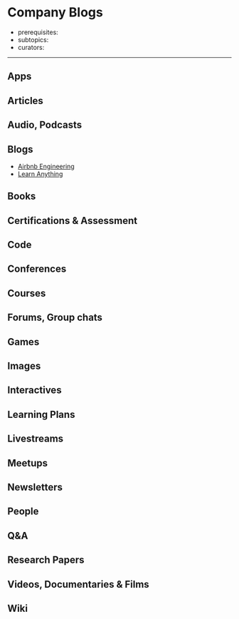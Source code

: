 # Company Blogs
- prerequisites:
- subtopics:
- curators:

------

## Apps


## Articles

## Audio, Podcasts

## Blogs
- [Airbnb Engineering](https://medium.com/airbnb-engineering)
- [Learn Anything](https://medium.com/learn-anything)


## Books

## Certifications & Assessment

## Code

## Conferences

## Courses

## Forums, Group chats

## Games

## Images

## Interactives

## Learning Plans

## Livestreams

## Meetups

## Newsletters

## People

## Q&A

## Research Papers

## Videos, Documentaries & Films

## Wiki

